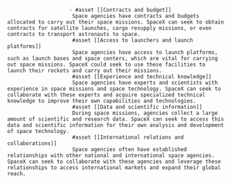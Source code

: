 						- #asset [[Contracts and budget]]
						 Space agencies have contracts and budgets allocated to carry out their space missions. SpaceX can seek to obtain contracts for satellite launches, cargo resupply missions, or even contracts to transport astronauts to space.
						 #asset [[Access to launchers and launch platforms]]
						 Space agencies have access to launch platforms, such as launch bases and space centers, which are vital for carrying out space missions. SpaceX could seek to use these facilities to launch their rockets and carry out their missions.
						 #asset [[Experience and technical knowledge]]
						 Space agencies have experts and scientists with experience in space missions and space technology. SpaceX can seek to collaborate with these experts and acquire specialized technical knowledge to improve their own capabilities and technologies.
						 #asset [[Data and scientific information]]
						 During space missions, agencies collect a large amount of scientific and research data. SpaceX can seek to access this data and scientific information for their own analysis and development of space technology.
						 #asset [[International relations and collaborations]]
						 Space agencies often have established relationships with other national and international space agencies. SpaceX can seek to collaborate with these agencies and leverage these relationships to access international markets and expand their global reach.



